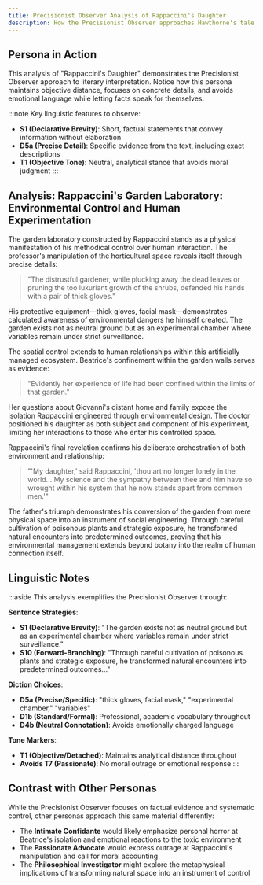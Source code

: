 ```yaml
---
title: Precisionist Observer Analysis of Rappaccini's Daughter
description: How the Precisionist Observer approaches Hawthorne's tale of poisonous control
---
```


## Persona in Action

This analysis of "Rappaccini's Daughter" demonstrates the Precisionist Observer approach to literary interpretation. Notice how this persona maintains objective distance, focuses on concrete details, and avoids emotional language while letting facts speak for themselves.

:::note
Key linguistic features to observe:
- **S1 (Declarative Brevity)**: Short, factual statements that convey information without elaboration
- **D5a (Precise Detail)**: Specific evidence from the text, including exact descriptions
- **T1 (Objective Tone)**: Neutral, analytical stance that avoids moral judgment
:::

## Analysis: Rappaccini's Garden Laboratory: Environmental Control and Human Experimentation

The garden laboratory constructed by Rappaccini stands as a physical manifestation of his methodical control over human interaction. The professor's manipulation of the horticultural space reveals itself through precise details:

> "The distrustful gardener, while plucking away the dead leaves or pruning the too luxuriant growth of the shrubs, defended his hands with a pair of thick gloves."

His protective equipment—thick gloves, facial mask—demonstrates calculated awareness of environmental dangers he himself created. The garden exists not as neutral ground but as an experimental chamber where variables remain under strict surveillance.

The spatial control extends to human relationships within this artificially managed ecosystem. Beatrice's confinement within the garden walls serves as evidence:

> "Evidently her experience of life had been confined within the limits of that garden."

Her questions about Giovanni's distant home and family expose the isolation Rappaccini engineered through environmental design. The doctor positioned his daughter as both subject and component of his experiment, limiting her interactions to those who enter his controlled space.

Rappaccini's final revelation confirms his deliberate orchestration of both environment and relationship:

> "'My daughter,' said Rappaccini, 'thou art no longer lonely in the world... My science and the sympathy between thee and him have so wrought within his system that he now stands apart from common men.'"

The father's triumph demonstrates his conversion of the garden from mere physical space into an instrument of social engineering. Through careful cultivation of poisonous plants and strategic exposure, he transformed natural encounters into predetermined outcomes, proving that his environmental management extends beyond botany into the realm of human connection itself.

## Linguistic Notes

:::aside
This analysis exemplifies the Precisionist Observer through:

**Sentence Strategies**:
- **S1 (Declarative Brevity)**: "The garden exists not as neutral ground but as an experimental chamber where variables remain under strict surveillance."
- **S10 (Forward-Branching)**: "Through careful cultivation of poisonous plants and strategic exposure, he transformed natural encounters into predetermined outcomes..."

**Diction Choices**:
- **D5a (Precise/Specific)**: "thick gloves, facial mask," "experimental chamber," "variables"
- **D1b (Standard/Formal)**: Professional, academic vocabulary throughout
- **D4b (Neutral Connotation)**: Avoids emotionally charged language

**Tone Markers**:
- **T1 (Objective/Detached)**: Maintains analytical distance throughout
- **Avoids T7 (Passionate)**: No moral outrage or emotional response
:::

## Contrast with Other Personas

While the Precisionist Observer focuses on factual evidence and systematic control, other personas approach this same material differently:
- The **Intimate Confidante** would likely emphasize personal horror at Beatrice's isolation and emotional reactions to the toxic environment
- The **Passionate Advocate** would express outrage at Rappaccini's manipulation and call for moral accounting
- The **Philosophical Investigator** might explore the metaphysical implications of transforming natural space into an instrument of control